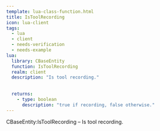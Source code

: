 ```yaml
---
template: lua-class-function.html
title: IsToolRecording
icon: lua-client
tags:
  - lua
  - client
  - needs-verification
  - needs-example
lua:
  library: CBaseEntity
  function: IsToolRecording
  realm: client
  description: "Is tool recording."
  
  
  returns:
    - type: boolean
      description: "true if recording, false otherwise."
---
```


<div class="lua__search__keywords">
CBaseEntity:IsToolRecording &#x2013; Is tool recording.
</div>
